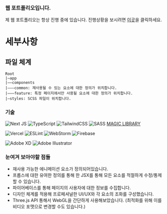 ### 웹 포트폴리오입니다.

제 웹 포트폴리오는 항상 진행 중에 있습니다. 진행상황을 보시려면 <a href="https://introduce-murex.vercel.app">이곳</a>을 클릭하세요.

# 세부사항

## 파일 체계

```
Root
|—app
|——components
|———common: 재사용될 수 있는 요소에 대한 정의가 위치합니다.
|———feature: 특정 페이지에서만 사용될 요소에 대한 정의가 위치합니다.
|—styles: SCSS 파일이 위치합니다.
```

### 기술

![Next JS](https://img.shields.io/badge/Next-black?style=for-the-badge&logo=next.js&logoColor=white)
![TypeScript](https://img.shields.io/badge/typescript-%23007ACC.svg?style=for-the-badge&logo=typescript&logoColor=white)
![TailwindCSS](https://img.shields.io/badge/tailwindcss-%2338B2AC.svg?style=for-the-badge&logo=tailwind-css&logoColor=white)
![SASS](https://img.shields.io/badge/SASS-hotpink.svg?style=for-the-badge&logo=SASS&logoColor=white)
<a href="https://minimamente.com/project/magic">MAGIC LIBRARY</a>

![Vercel](https://img.shields.io/badge/vercel-%23000000.svg?style=for-the-badge&logo=vercel&logoColor=white)
![ESLint](https://img.shields.io/badge/ESLint-4B3263?style=for-the-badge&logo=eslint&logoColor=white)
![WebStorm](https://img.shields.io/badge/webstorm-143?style=for-the-badge&logo=webstorm&logoColor=white&color=black)
![Firebase](https://img.shields.io/badge/Firebase-039BE5?style=for-the-badge&logo=Firebase&logoColor=white)

![Adobe XD](https://img.shields.io/badge/Adobe%20XD-470137?style=for-the-badge&logo=Adobe%20XD&logoColor=#FF61F6)
![Adobe Illustrator](https://img.shields.io/badge/adobe%20illustrator-%23FF9A00.svg?style=for-the-badge&logo=adobe%20illustrator&logoColor=white)

### 눈여겨 보아야할 점들

- 재사용 가능한 에니메이션 요소가 정의되어있습니다.
- 프롭스에 대한 유여한 정의를 통해 한 JSX를 통해 모든 요소를 적절하게 수정/통제할 수 있습니다.
- 파이어베이스를 통해 페이지의 사용자에 대한 정보를 수집합니다.
- 디자인 체계를 적용해 프로페셔널한 UI/UX와 각 요소의 조화를 구성했습니다.
- Three.js API 통해서 WebGL을 간단하게 사용해보았습니다. (최적화를 위해 이를 비디오 포맷으로 변경할 수도 있습니다.)
